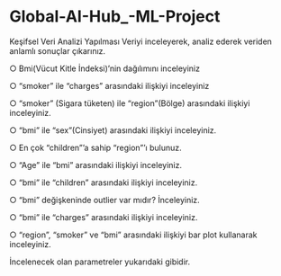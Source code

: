 # Global-AI-Hub_-ML-Project


Keşifsel Veri Analizi Yapılması
Veriyi inceleyerek, analiz ederek veriden anlamlı sonuçlar çıkarınız.

○ Bmi(Vücut Kitle İndeksi)’nin dağılımını inceleyiniz

○ “smoker” ile “charges” arasındaki ilişkiyi inceleyiniz

○ “smoker” (Sigara tüketen) ile “region”(Bölge) arasındaki ilişkiyi inceleyiniz.

○ “bmi” ile “sex”(Cinsiyet) arasındaki ilişkiyi inceleyiniz.

○ En çok “children”’a sahip “region”’ı bulunuz.

○ “Age” ile “bmi” arasındaki ilişkiyi inceleyiniz.

○ “bmi” ile “children” arasındaki ilişkiyi inceleyiniz.

○ “bmi” değişkeninde outlier var mıdır? İnceleyiniz.

○ “bmi” ile “charges” arasındaki ilişkiyi inceleyiniz.

○ “region”, “smoker” ve “bmi” arasındaki ilişkiyi bar plot kullanarak inceleyiniz.

İncelenecek olan parametreler yukarıdaki gibidir.
